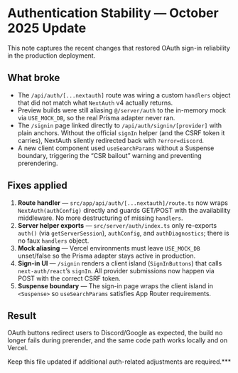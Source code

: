 # Authentication Stability — October 2025 Update

This note captures the recent changes that restored OAuth sign-in reliability in the production deployment.

## What broke

- The `/api/auth/[...nextauth]` route was wiring a custom `handlers` object that did not match what `NextAuth` v4 actually returns.  
- Preview builds were still aliasing `@/server/auth` to the in-memory mock via `USE_MOCK_DB`, so the real Prisma adapter never ran.  
- The `/signin` page linked directly to `/api/auth/signin/[provider]` with plain anchors. Without the official `signIn` helper (and the CSRF token it carries), NextAuth silently redirected back with `?error=discord`.
- A new client component used `useSearchParams` without a Suspense boundary, triggering the “CSR bailout” warning and preventing prerendering.

## Fixes applied

1. **Route handler** — `src/app/api/auth/[...nextauth]/route.ts` now wraps `NextAuth(authConfig)` directly and guards GET/POST with the availability middleware. No more destructuring of missing `handlers`.
2. **Server helper exports** — `src/server/auth/index.ts` only re-exports `auth()` (via `getServerSession`), `authConfig`, and `authDiagnostics`; there is no faux `handlers` object.
3. **Mock aliasing** — Vercel environments must leave `USE_MOCK_DB` unset/false so the Prisma adapter stays active in production.
4. **Sign-in UI** — `/signin` renders a client island (`SignInButtons`) that calls `next-auth/react`’s `signIn`. All provider submissions now happen via POST with the correct CSRF token.
5. **Suspense boundary** — The sign-in page wraps the client island in `<Suspense>` so `useSearchParams` satisfies App Router requirements.

## Result

OAuth buttons redirect users to Discord/Google as expected, the build no longer fails during prerender, and the same code path works locally and on Vercel.

Keep this file updated if additional auth-related adjustments are required.***
